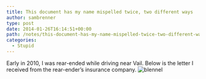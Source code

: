 ```yaml
---
title: This document has my name mispelled twice, two different ways
author: sambrenner
type: post
date: 2014-01-26T16:14:51+00:00
path: /notes/this-document-has-my-name-mispelled-twice-two-different-ways/
categories:
  - Stupid
---
```

Early in 2010, I was rear-ended while driving near Vail. Below is the letter I received from the rear-ender&#8217;s insurance company.
<img class="aligncenter size-medium wp-image-535" alt="blennel" src="/img/uploads/2014/01/blennel-800x1028.jpg"  />
